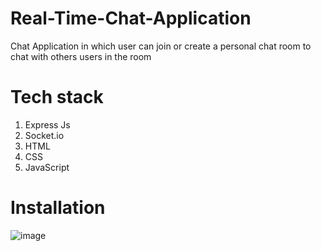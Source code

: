 # Real-Time-Chat-Application
Chat Application in which user can join or create a personal chat room to chat with others users in the room

# Tech stack 
1. Express Js
2. Socket.io
3. HTML
4. CSS
5. JavaScript

# Installation 
![image](https://github.com/roshnimishraa/Real-Time-Chat-Application/assets/121380696/b390c554-e8d7-474f-bc30-8222dcab22f3)
